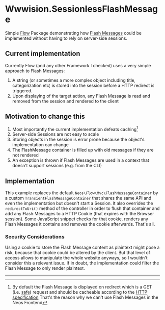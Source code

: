 # Wwwision.SessionlessFlashMessage

Simple [Flow](https://flow.neos.io/) Package demonstrating how [Flash Messages](http://api.rubyonrails.org/classes/ActionDispatch/Flash.html)
could be implemented without having to rely on server-side sessions.

## Current implementation

Currently Flow (and any other Framework I checked) uses a very simple
approach to Flash Messages:

1. A string (or sometimes a more complex object including title, categorization
   etc) is stored into the session before a HTTP redirect is triggered.
2. Upon displaying of the target action, any Flash Message is read and
   removed from the session and rendered to the client

## Motivation to change this

1. Most importantly the current implementation defeats caching[^1]
2. Server-side Sessions are not easy to scale
3. Storing objects in the session is error prone because the object's
   implementation can change
4. The FlashMessage container is filled up with old messages if they are
   not rendered
5. An exception is thrown if Flash Messages are used in a context that
   doesn't support sessions (e.g. from the CLI)

## Implementation

This example replaces the default `Neos\Flow\Mvc\FlashMessageContainer` by
a custom `TransientFlashMessageContainer` that shares the same API and even
the implementation but doesn't start a Session.
It also overrides the `redirectToUri()` method of the controller in order
to flush that container and add any Flash Messages to a HTTP Cookie (that
expires with the Browser session).
Some JavaScript snippet checks for that cookie, renders any Flash Messages
it contains and removes the cookie afterwards.
That's all.

### Security Considerations

Using a cookie to store the Flash Message content as plaintext might pose
a risk, because that cookie could be altered by the client.
But that level of access allows to manipulate the whole website anyways,
so I wouldn't consider this a relevant issue.
If in doubt, the implementation could filter the Flash Message to only
render plaintext.

----------

[^1]: By default the Flash Message is displayed on redirect which is a
      GET (i.e. [safe](https://tools.ietf.org/html/rfc7231#section-4.2.1))
      request and should be cacheable according to the [HTTP specification](https://tools.ietf.org/html/rfc7231#section-4.2.3)
      That's the reason why we can't use Flash Messages in the Neos Frontend